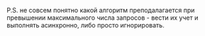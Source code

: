 P.S. не совсем понятно какой алгоритм преподалагается при превышении максимального числа запросов - вести их учет и выполнять асинхронно, либо просто игнорировать. 
